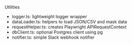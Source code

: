 Utilities

- logger.ts: lightweight logger wrapper
- dataLoader.ts: helpers to load JSON/CSV and mask data
- requestHelper.ts: creates Playwright APIRequestContext
- dbClient.ts: optional Postgres client using pg
- notifier.ts: simple Slack webhook notifier
